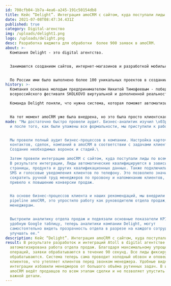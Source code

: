 ```yaml
---
id: 708cfb04-1b7a-4ea6-a245-191c50154db8
title: Кейс “Delight”. Интеграция amoCRM с сайтом, куда поступали лиды по всему миру.
date: 2021-07-08T08:47:34.431Z
published: true
category: Digital-агенство
img: /uploads/delight1.png
logo: /uploads/delight.png
desc: Разработка виджета для обработки  более 900 заявок в amoCRM.
about: >-
  Компания Delight - это digital агентство. 


  Занимаются созданием сайтов, интернет-магазинов и разработкой мобильных приложений. 


  По России ими было выполнено более 100 уникальных проектов в создании сайтов и уникальных решений под клиентов, а в компании работает более 30 сотрудников.
history: >-
  Компания основана молодым предпринимателем Никитой Тимофеевым - победителем
  всероссийского фестиваля SKOLKOVO виртуальной и дополненной реальности.

  Команда Delight поняли, что нужна система, которая поможет автоматизировать работу компании на конкурентный уровень. 


  На тот момент amoCRM уже была внедрена, но это была просто клиентская база без сторонних интеграций. Для компании было важно быстро принимать заявки и фиксировать все в одном месте. По рекомендации компания обратилась в Atoll.
made: "Мы достаточно быстро провели аудит. Бизнес-аналитик изучил \x03результаты
  и после того, как были улажены все формальности, мы приступили к работе.


  Мы провели полный аудит бизнес-процессов в компании. Настройка карточек
  контактов, сделок, компаний в amoCRM в соответствии с задачами клиента.
  Создание необходимых воронок и стадий.\ 

  Затем провели интеграцию amoCRM с сайтом, куда поступали лиды по всему миру.
  В результате интеграции, Лиды автоматические квалифицируются в зависимости от
  страницы, продукта и других квалификационных данных. Также подключили виджеты
  SMS и голосовые уведомления клиентов по телефону. Это позволило значительно
  сократить ручной труд менеджеров по прозвону и напоминанию клиентов, что
  привело к повышению конверсии продаж.


  На основе бизнес-процессов клиента и наших рекомендаций, мы внедрили digital
  pipeline amoCRM, это упростило работу как руководителю отдела продаж, так и
  менеджерам.


  Выстроили аналитику отдела продаж и подвязали основные показатели KPI в
  удобную Google таблицу, теперь аналитики компании Delight, могут
  самостоятельно видеть прозрачность отдела в разрезе на каждого сотрудника и
  улучшать ее."
description: Кейс “Delight”. Интеграция amoCRM с сайтом, куда поступали лиды по всему миру.
result: В результате разработок и интеграций Atoll в digital агентстве полностью
  автоматизирована работа отдела продаж. Благодаря максимальному упрощению всех
  операций, заявки обрабатываются в течение 90 секунд. Все лиды фиксируются и
  обрабатываются. Система теперь сама проводит холодный обзвон и оповещение
  клиентов, что утепляет клиентов перед звонком менеджера. Удобные виджеты и
  интеграции избавили менеджеров от большого объёма рутинных задач. В итоге
  amoCRM ведёт продавцов по всем этапам сделки и не позволяет упустить ни одной
  важной детали.
---
```

